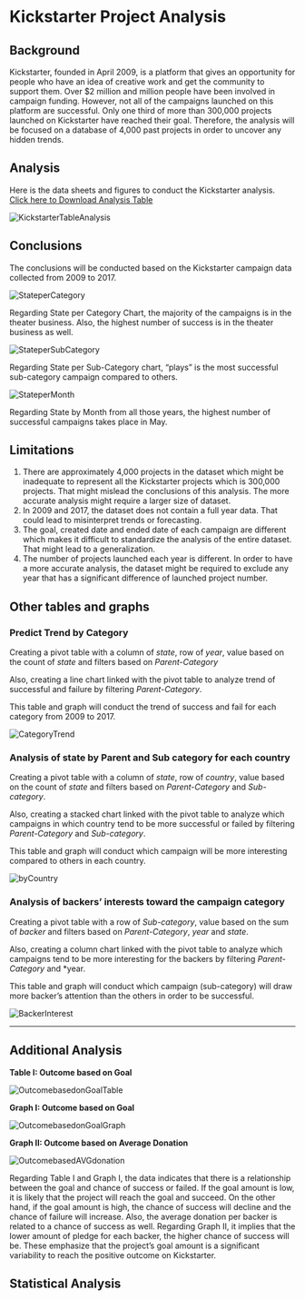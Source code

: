 # Kickstarter Project Analysis

## Background

Kickstarter, founded in April 2009, is a platform that gives an opportunity for people who have an idea of creative work and get the community to support them. Over $2 million and million people have been involved in campaign funding. However, not all of the campaigns launched on this platform are successful. Only one third of more than 300,000 projects launched on Kickstarter have reached their goal. Therefore, the analysis will be focused on a database of 4,000 past projects in order to uncover any hidden trends.

## Analysis

Here is the data sheets and figures to conduct the Kickstarter analysis. [Click here to Download Analysis Table](https://github.com/abpuccini/Kickstarter-Analysis/raw/master/KickstarterTableAnalysis.xlsx)

![KickstarterTableAnalysis](Images/KickstarterTableAnalysis.png)

## Conclusions

The conclusions will be conducted based on the Kickstarter campaign data collected from 2009 to 2017.

![StateperCategory](Images/StateCategory.png)

Regarding State per Category Chart, the majority of the campaigns is in the theater business. Also, the highest number of success is in the theater business as well.

![StateperSubCategory](Images/StateSubCategory.png)

Regarding State per Sub-Category chart, “plays” is the most successful sub-category campaign compared to others.

![StateperMonth](Images/StateTimeCreation.png)

Regarding State by Month from all those years, the highest number of successful campaigns takes place in May.

## Limitations

1. There are approximately 4,000 projects in the dataset which might be inadequate to represent all the Kickstarter projects which is 300,000 projects. That might mislead the conclusions of this analysis. The more accurate analysis might require a larger size of dataset. 
2.	In 2009 and 2017, the dataset does not contain a full year data. That could lead to misinterpret trends or forecasting.
3.	The goal, created date and ended date of each campaign are different which makes it difficult to standardize the analysis of the entire dataset. That might lead to a generalization.  
4.	The number of projects launched each year is different. In order to have a more accurate analysis, the dataset might be required to exclude any year that has a significant difference of launched project number.

## Other tables and graphs

### Predict Trend by Category

Creating a pivot table with a column of *state*, row of *year*, value based on the count of *state* and filters based on *Parent-Category* 

Also, creating a line chart linked with the pivot table to analyze trend of successful and failure by filtering *Parent-Category*.

This table and graph will conduct the trend of success and fail for each category from 2009 to 2017.

![CategoryTrend](Images/TrendCategory.png)

### Analysis of state by Parent and Sub category for each country

Creating a pivot table with a column of *state*, row of *country*, value based on the count of *state* and filters based on *Parent-Category* and *Sub-category*.

Also, creating a stacked chart linked with the pivot table to analyze which campaigns in which country tend to be more successful or failed by filtering *Parent-Category* and *Sub-category*.

This table and graph will conduct which campaign will be more interesting compared to others in each country.

![byCountry](Images/StateCountry.png)

### Analysis of backers’ interests toward the campaign category

Creating a pivot table with a row of *Sub-category*, value based on the sum of *backer* and filters based on *Parent-Category*, *year* and *state*.

Also, creating a column chart linked with the pivot table to analyze which campaigns tend to be more interesting for the backers by filtering *Parent-Category* and *year.

This table and graph will conduct which campaign (sub-category) will draw more backer’s attention than the others in order to be successful.

![BackerInterest](Images/SubCatBacker.png)

- - - 

## Additional Analysis

**Table I: Outcome based on Goal**

![OutcomebasedonGoalTable](Images/TableI-Outcome.png)

**Graph I: Outcome based on Goal**

![OutcomebasedonGoalGraph](Images/GraphI-Outcome.png)

**Graph II: Outcome based on Average Donation**

![OutcomebasedAVGdonation](Images/AVG-donation.png)

Regarding Table I and Graph I, the data indicates that there is a relationship between the goal and chance of success or failed. If the goal amount is low, it is likely that the project will reach the goal and succeed. On the other hand, if the goal amount is high, the chance of success will decline and the chance of failure will increase. Also, the average donation per backer is related to a chance of success as well. Regarding Graph II, it implies that the lower amount of pledge for each backer, the higher chance of success will be. These emphasize that the project’s goal amount is a significant variability to reach the positive outcome on Kickstarter.

## Statistical Analysis
